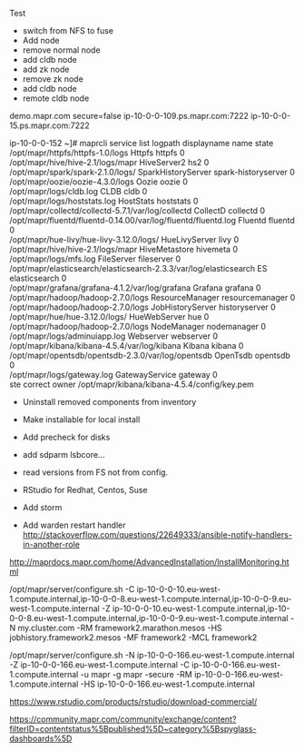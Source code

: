 Test
- switch from NFS to fuse
- Add node
- remove normal node
- add cldb node
- add zk node
- remove zk node
- add cldb node
- remote cldb node

demo.mapr.com secure=false ip-10-0-0-109.ps.mapr.com:7222 ip-10-0-0-15.ps.mapr.com:7222




ip-10-0-0-152 ~]# maprcli service list
logpath                                                            displayname         name                 state  
/opt/mapr/httpfs/httpfs-1.0/logs                                   Httpfs              httpfs               0      
/opt/mapr/hive/hive-2.1/logs/mapr                                  HiveServer2         hs2                  0      
/opt/mapr/spark/spark-2.1.0/logs/                                  SparkHistoryServer  spark-historyserver  0      
/opt/mapr/oozie/oozie-4.3.0/logs                                   Oozie               oozie                0      
/opt/mapr/logs/cldb.log                                            CLDB                cldb                 0      
/opt/mapr/logs/hoststats.log                                       HostStats           hoststats            0      
/opt/mapr/collectd/collectd-5.7.1/var/log/collectd                 CollectD            collectd             0      
/opt/mapr/fluentd/fluentd-0.14.00/var/log/fluentd/fluentd.log      Fluentd             fluentd              0      
/opt/mapr/hue-livy/hue-livy-3.12.0/logs/                           HueLivyServer       livy                 0      
/opt/mapr/hive/hive-2.1/logs/mapr                                  HiveMetastore       hivemeta             0      
/opt/mapr/logs/mfs.log                                             FileServer          fileserver           0      
/opt/mapr/elasticsearch/elasticsearch-2.3.3/var/log/elasticsearch  ES                  elasticsearch        0      
/opt/mapr/grafana/grafana-4.1.2/var/log/grafana                    Grafana             grafana              0      
/opt/mapr/hadoop/hadoop-2.7.0/logs                                 ResourceManager     resourcemanager      0      
/opt/mapr/hadoop/hadoop-2.7.0/logs                                 JobHistoryServer    historyserver        0      
/opt/mapr/hue/hue-3.12.0/logs/                                     HueWebServer        hue                  0      
/opt/mapr/hadoop/hadoop-2.7.0/logs                                 NodeManager         nodemanager          0      
/opt/mapr/logs/adminuiapp.log                                      Webserver           webserver            0      
/opt/mapr/kibana/kibana-4.5.4/var/log/kibana                       Kibana              kibana               0      
/opt/mapr/opentsdb/opentsdb-2.3.0/var/log/opentsdb                 OpenTsdb            opentsdb             0      
/opt/mapr/logs/gateway.log                                         GatewayService      gateway              0   
ste correct owner /opt/mapr/kibana/kibana-4.5.4/config/key.pem

- Uninstall removed components from inventory
- Make installable for local install
- Add precheck for disks
- add sdparm lsbcore...
- read versions from FS not from config.

- RStudio for Redhat, Centos, Suse
- Add storm
- Add warden restart handler http://stackoverflow.com/questions/22649333/ansible-notify-handlers-in-another-role

http://maprdocs.mapr.com/home/AdvancedInstallation/InstallMonitoring.html

/opt/mapr/server/configure.sh -C ip-10-0-0-10.eu-west-1.compute.internal,ip-10-0-0-8.eu-west-1.compute.internal,ip-10-0-0-9.eu-west-1.compute.internal -Z ip-10-0-0-10.eu-west-1.compute.internal,ip-10-0-0-8.eu-west-1.compute.internal,ip-10-0-0-9.eu-west-1.compute.internal  -N my.cluster.com -RM framework2.marathon.mesos  -HS jobhistory.framework2.mesos -MF framework2  -MCL framework2

/opt/mapr/server/configure.sh -N ip-10-0-0-166.eu-west-1.compute.internal -Z ip-10-0-0-166.eu-west-1.compute.internal -C ip-10-0-0-166.eu-west-1.compute.internal -u mapr -g mapr -secure -RM ip-10-0-0-166.eu-west-1.compute.internal -HS ip-10-0-0-166.eu-west-1.compute.internal

https://www.rstudio.com/products/rstudio/download-commercial/

https://community.mapr.com/community/exchange/content?filterID=contentstatus%5Bpublished%5D~category%5Bspyglass-dashboards%5D



